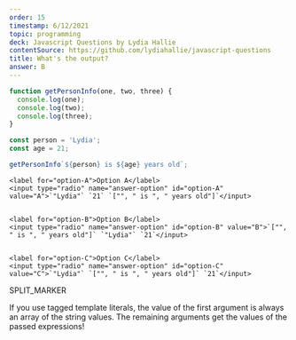 ```yaml
---
order: 15
timestamp: 6/12/2021
topic: programming
deck: Javascript Questions by Lydia Hallie
contentSource: https://github.com/lydiahallie/javascript-questions
title: What's the output?
answer: B
---
```


  

```javascript
function getPersonInfo(one, two, three) {
  console.log(one);
  console.log(two);
  console.log(three);
}

const person = 'Lydia';
const age = 21;

getPersonInfo`${person} is ${age} years old`;
```


    <label for="option-A">Option A</label>
    <input type="radio" name="answer-option" id="option-A" value="A">`"Lydia"` `21` `["", " is ", " years old"]`</input>
    

    <label for="option-B">Option B</label>
    <input type="radio" name="answer-option" id="option-B" value="B">`["", " is ", " years old"]` `"Lydia"` `21`</input>
    

    <label for="option-C">Option C</label>
    <input type="radio" name="answer-option" id="option-C" value="C">`"Lydia"` `["", " is ", " years old"]` `21`</input>
    




SPLIT_MARKER

If you use tagged template literals, the value of the first argument is always an array of the string values. The remaining arguments get the values of the passed expressions!



